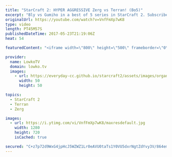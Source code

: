 ```yaml
---
title: "StarCraft 2: HYPER AGGRESSIVE Zerg vs Terran! (Bo5)"
excerpt: "Bly vs Gumiho in a best of 5 series in StarCraft 2. Subscribe for more videos: http://lowko.tv/youtube More Starcraft 2 casts: https://goo.gl/NG8qAV  In this series of Zerg vs Terran the Zerg player decides to play quite unorthodox. Instead of focusing on the more standard macro focused strategys, Bly"
originalUrl: https://youtube.com/watch?v=VnfFmXp7wK8
type: video
length: PT45M57S
publishedDateTime: 2017-05-23T21:19:06Z
heat: 54

featuredContent: "<iframe width=\"800\" height=\"500\" frameborder=\"0\" src=\"https://www.youtube.com/embed/VnfFmXp7wK8\" allow=\"accelerometer; autoplay; encrypted-media; gyroscope; picture-in-picture\" allowfullscreen></iframe>"

provider:
  name: LowkoTV
  domain: lowko.tv
  images:
    - url: https://everyday-cc.github.io/starcraft2/assets/images/organizations/lowko.tv-50x50.jpg
      width: 50
      height: 50

topics:
  - StarCraft 2
  - Terran
  - Zerg

images:
  - url: https://i.ytimg.com/vi/VnfFmXp7wK8/maxresdefault.jpg
    width: 1280
    height: 720
    isCached: true

secured: "C+z7p72d9WxG4jpHcJ5WZWZ1Lr0eAVU0taTs1Y0VU5dxrNgtZdYvy3V/864emN2a59WJwBAV+ABKVg7EU5M8Kb34GCRtOxlxVb+/ofnroNBE3Y8ABUrupqNHol3/54vK6tKSMqg7vfzpRxL4QogAayvARuOCyyAeiLLcFeDTbzxxyjPbUxyItZQ6tF0sNyX3s5yDbhOUr45Ht92W1B34Ysq/gU/EPNt/0kT7LWI1LmbNZlT8mRMyPLqv7HQGU5ugWXzcCQfvmOBXovzv6aEfqS/OoLp2rqmAxONcZtrbOZd4xbrYagV4S0lDA3IyMI+dxXcbEInBp0p7hMCjn/EtViGdKkkqtfizDm2XexZVcFQf0STLVk5a/P86o6gqKou/T7pa1DbNTwecM5CeH5rzT+1NLqs9T9UTaKNPzINzLtqBCjOQJKK1iOCDWIPMRdM4;0TbNmPAKWFGj1M/J76jnrA=="
---
```


